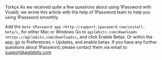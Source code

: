 Türkçe
As we received quite a few questions about using 1Password with Vivaldi, we wrote this article with the help of 1Password team to help you using 1Password smoothly.

Add the `beta 1Password app <http://support.1password.com/install-beta/>`_ for either Mac or Windows
Go to `agilebits.com/downloads <https://agilebits.com/downloads>`_ and click Enable Betas.
Or within the app, go to Preferences > Updates, and enable betas.
If you have any further questions about 1Password, please contact them via email to: support@agilebits.com
